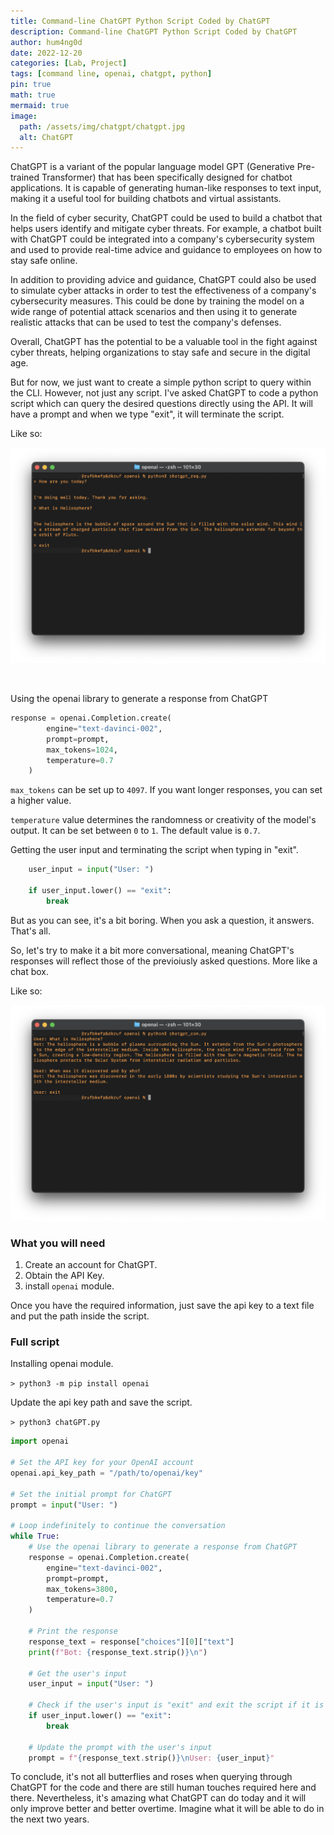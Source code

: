 ```yaml
---
title: Command-line ChatGPT Python Script Coded by ChatGPT
description: Command-line ChatGPT Python Script Coded by ChatGPT
author: hum4ng0d
date: 2022-12-20
categories: [Lab, Project]
tags: [command line, openai, chatgpt, python]
pin: true
math: true
mermaid: true
image:
  path: /assets/img/chatgpt/chatgpt.jpg
  alt: ChatGPT
---
```


ChatGPT is a variant of the popular language model GPT (Generative Pre-trained Transformer) that has been specifically designed for chatbot applications. It is capable of generating human-like responses to text input, making it a useful tool for building chatbots and virtual assistants.

In the field of cyber security, ChatGPT could be used to build a chatbot that helps users identify and mitigate cyber threats. For example, a chatbot built with ChatGPT could be integrated into a company's cybersecurity system and used to provide real-time advice and guidance to employees on how to stay safe online.

In addition to providing advice and guidance, ChatGPT could also be used to simulate cyber attacks in order to test the effectiveness of a company's cybersecurity measures. This could be done by training the model on a wide range of potential attack scenarios and then using it to generate realistic attacks that can be used to test the company's defenses.

Overall, ChatGPT has the potential to be a valuable tool in the fight against cyber threats, helping organizations to stay safe and secure in the digital age.

But for now, we just want to create a simple python script to query within the CLI. However, not just any script. I've  asked ChatGPT to code a python script which can query the desired questions directly using the API. It will have a prompt and when we type "exit", it will terminate the script. 

Like so:

![chatgpt_chat](/assets/img/chatgpt/chatgpt_chat.png)

<br>

Using the openai library to generate a response from ChatGPT

```py
response = openai.Completion.create(
        engine="text-davinci-002",
        prompt=prompt,
        max_tokens=1024,
        temperature=0.7
    )
```

`max_tokens` can be set up to `4097`. If you want longer responses, you can set a higher value.

`temperature` value determines the randomness or creativity of the model's output. It can be set between `0` to `1`. The default value is `0.7`.

Getting the user input and terminating the script when typing in "exit".

```py
    user_input = input("User: ")

    if user_input.lower() == "exit":
        break
```

But as you can see, it's a bit boring. When you ask a question, it answers. That's all.

So, let's try to make it a bit more conversational, meaning ChatGPT's responses will reflect those of the previoiusly asked questions. More like a chat box.

Like so:

![chatgpt_chat2](/assets/img/chatgpt/chatgpt_chat2.png)

### What you will need

1. Create an account for ChatGPT. 
2. Obtain the API Key.
3. install `openai` module.

Once you have the required information, just save the api key to a text file and put the path inside the script.

### Full script

Installing openai module.

`> python3 -m pip install openai`

Update the api key path and save the script.

`> python3 chatGPT.py` 

```python
import openai

# Set the API key for your OpenAI account
openai.api_key_path = "/path/to/openai/key"

# Set the initial prompt for ChatGPT
prompt = input("User: ")

# Loop indefinitely to continue the conversation
while True:
    # Use the openai library to generate a response from ChatGPT
    response = openai.Completion.create(
        engine="text-davinci-002",
        prompt=prompt,
        max_tokens=3800,
        temperature=0.7
    )

    # Print the response
    response_text = response["choices"][0]["text"]
    print(f"Bot: {response_text.strip()}\n")

    # Get the user's input
    user_input = input("User: ")

    # Check if the user's input is "exit" and exit the script if it is
    if user_input.lower() == "exit":
        break

    # Update the prompt with the user's input
    prompt = f"{response_text.strip()}\nUser: {user_input}"

```



To conclude, it's not all butterflies and roses when querying through ChatGPT for the code and there are still human touches required here and there. Nevertheless, it's amazing what ChatGPT can do today and it will only improve better and better overtime. Imagine what it will be able to do in the next two years. 